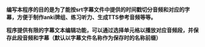 **编写本程序的目的是为了能按srt字幕文件中提供的时间戳切分音频和对应的字幕，方便于制作anki牌组、练习听力、生成TTS参考音频等等。**

**程序提供有限的字幕文本编辑功能，可以通过选择单元格以播放对应音频段，并保存此段音频和字幕（默认以字幕文件名称作为保存时的名称前缀）**
